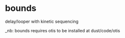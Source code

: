 # bounds
delay/looper with kinetic sequencing

_nb: bounds requires otis to be installed at dust/code/otis
